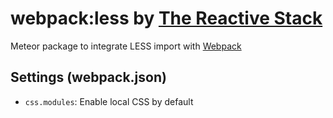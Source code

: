 # webpack:less by [The Reactive Stack](https://thereactivestack.com)
Meteor package to integrate LESS import with [Webpack](https://atmospherejs.com/webpack/webpack)

## Settings (webpack.json)
- `css.modules`: Enable local CSS by default
